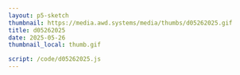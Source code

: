```yaml
---
layout: p5-sketch
thumbnail: https://media.awd.systems/media/thumbs/d05262025.gif
title: d05262025
date: 2025-05-26
thumbnail_local: thumb.gif

script: /code/d05262025.js
---
```

